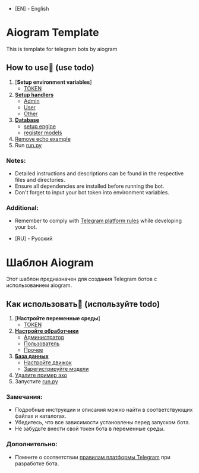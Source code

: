 - [EN] - English
# Aiogram Template

This is template for telegram bots by aiogram

## **How to use🤔 (use todo)**
1. [**Setup environment variables**]
   - [TOKEN](https://telegram.me/BotFather)
2. [**Setup handlers**](bot/handlers)
   - [Admin](bot/handlers/admin/main.py)
   - [User](bot/handlers/user/main.py)
   - [Other](bot/handlers/other.py)
3. [**Database**]()
   - [setup engine](bot/database/main.py)
   - [register models](bot/database/models/main.py)
4. [Remove echo example](bot/handlers/other.py)
5. Run [run.py](run.py)

### Notes:
- Detailed instructions and descriptions can be found in the respective files and directories.
- Ensure all dependencies are installed before running the bot.
- Don't forget to input your bot token into environment variables.

### Additional:
- Remember to comply with [Telegram platform rules](https://core.telegram.org/bots) while developing your bot.


- [RU] - Русский
# Шаблон Aiogram

Этот шаблон предназначен для создания Telegram ботов с использованием aiogram.

## **Как использовать🤔 (используйте todo)**
1. [**Настройте переменные среды**]
   - [TOKEN](https://telegram.me/BotFather)
2. [**Настройте обработчики**](bot/handlers)
   - [Администратор](bot/handlers/admin/main.py)
   - [Пользователь](bot/handlers/user/main.py)
   - [Прочее](bot/handlers/other.py)
3. [**База данных**]()
   - [Настройте движок](bot/database/main.py)
   - [Зарегистрируйте модели](bot/database/models/main.py)
4. [Удалите пример эхо](bot/handlers/other.py)
5. Запустите [run.py](run.py)

### Замечания:
- Подробные инструкции и описания можно найти в соответствующих файлах и каталогах.
- Убедитесь, что все зависимости установлены перед запуском бота.
- Не забудьте внести свой токен бота в переменные среды.

### Дополнительно:
- Помните о соответствии [правилам платформы Telegram](https://core.telegram.org/bots) при разработке бота.
